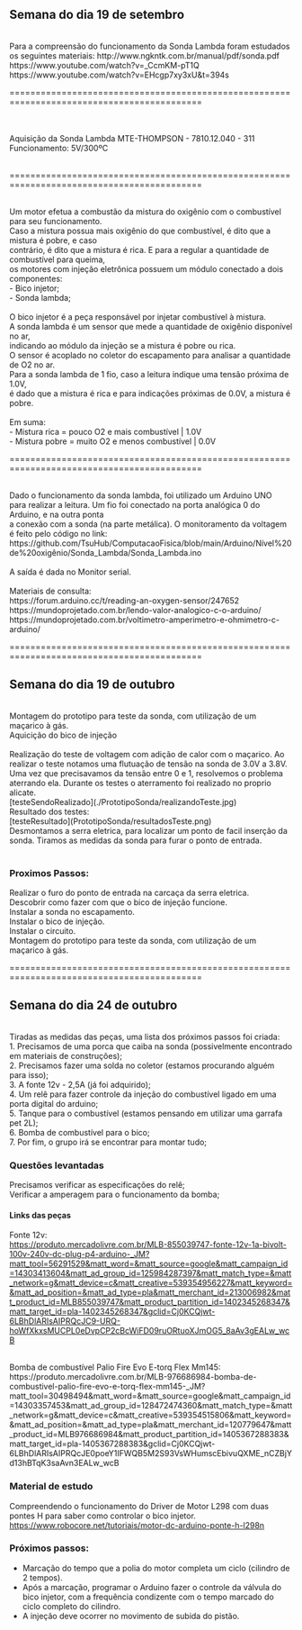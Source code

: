 ## Semana do dia 19 de setembro
<br/>
Para a compreensão do funcionamento da Sonda Lambda foram estudados os seguintes materiais:
http://www.ngkntk.com.br/manual/pdf/sonda.pdf<br/>
https://www.youtube.com/watch?v=_CcmKM-pT1Q<br/>
https://www.youtube.com/watch?v=EHcgp7xy3xU&t=394s<br/>

===========================================================================================

<br/>
<br/>
Aquisição da Sonda Lambda MTE-THOMPSON - 7810.12.040 - 311<br/>
Funcionamento: 5V/300ºC<br/>
<br/>

===========================================================================================

<br/>
Um motor efetua a combustão da mistura do oxigênio com o combustível para seu funcionamento.<br/>
Caso a mistura possua mais oxigênio do que combustível, é dito que a mistura é pobre, e caso<br/>
contrário, é dito que a mistura é rica. E para a regular a quantidade de combustível para queima,<br/>
os motores com injeção eletrônica possuem um módulo conectado a dois componentes:<br/>
- Bico injetor;<br/>
- Sonda lambda;<br/>
<br/>
O bico injetor é a peça responsável por injetar combustível à mistura.<br/>
A sonda lambda é um sensor que mede a quantidade de oxigênio disponível no ar,<br/>
indicando ao módulo da injeção se a mistura é pobre ou rica.<br/>
O sensor é acoplado no coletor do escapamento para analisar a quantidade de O2 no ar.<br/>
Para a sonda lambda de 1 fio, caso a leitura indique uma tensão próxima de 1.0V,<br/>
é dado que a mistura é rica e para indicações próximas de 0.0V, a mistura é pobre.<br/>
<br/>
Em suma:<br/>
- Mistura rica  = pouco O2 e mais combustível  | 1.0V<br/>
- Mistura pobre = muito O2 e menos combustível | 0.0V<br/>

===========================================================================================

<br/>
Dado o funcionamento da sonda lambda, foi utilizado um Arduino UNO<br/>
para realizar a leitura. Um fio foi conectado na porta analógica 0 do Arduino, e na outra ponta<br/>
a conexão com a sonda (na parte metálica). O monitoramento da voltagem é feito pelo código no link:<br/>
https://github.com/TsuHub/ComputacaoFisica/blob/main/Arduino/Nível%20de%20oxigênio/Sonda_Lambda/Sonda_Lambda.ino<br/>
<br/>
A saída é dada no Monitor serial.<br/>
<br/>
Materiais de consulta:<br/>
https://forum.arduino.cc/t/reading-an-oxygen-sensor/247652<br/>
https://mundoprojetado.com.br/lendo-valor-analogico-c-o-arduino/<br/>
https://mundoprojetado.com.br/voltimetro-amperimetro-e-ohmimetro-c-arduino/<br/>

===========================================================================================
## Semana do dia 19 de outubro
<br/>
Montagem do prototipo para teste da sonda, com utilização de um maçarico à gás.
<br/>
Aquicição do bico de injeção<br/>
<br/>
Realização do teste de voltagem com adição de calor com o maçarico. Ao realizar o teste notamos uma flutuação de tensão na sonda de 3.0V a 3.8V. Uma vez que precisavamos da tensão entre 0 e 1, resolvemos o problema aterrando ela. Durante os testes o aterramento foi realizado no proprio alicate. <br/>
[testeSendoRealizado](./PrototipoSonda/realizandoTeste.jpg)
<br/>
Resultado dos testes:<br/>
[testeResultado](PrototipoSonda/resultadosTeste.png)
<br/>
Desmontamos a serra eletrica, para localizar um ponto de facil inserção da sonda. Tiramos as medidas da sonda para furar o ponto de entrada.<br/>
<br/>

### Proximos Passos:

Realizar o furo do ponto de entrada na carcaça da serra eletrica.<br/>
Descobrir como fazer com que o bico de injeção funcione.<br/>
Instalar a sonda no escapamento.<br/>
Instalar o bico de injeção.<br/>
Instalar o circuito.<br/>
Montagem do prototipo para teste da sonda, com utilização de um maçarico à gás.<br/>

===========================================================================================
## Semana do dia 24 de outubro
<br/>
Tiradas as medidas das peças, uma lista dos próximos passos foi criada:<br/>
1. Precisamos de uma porca que caiba na sonda (possivelmente encontrado em materiais de construções);<br/>
2. Precisamos fazer uma solda no coletor (estamos procurando alguém para isso);<br/>
3. A fonte 12v - 2,5A (já foi adquirido);<br/>
4. Um relê para fazer controle da injeção do combustível ligado em uma porta digital do arduino;<br/>
5. Tanque para o combustível (estamos pensando em utilizar uma garrafa pet 2L);<br/>
6. Bomba de combustível para o bico;<br/>
7. Por fim, o grupo irá se encontrar para montar tudo;<br/>

### Questões levantadas
Precisamos verificar as especificações do relê;<br/>
Verificar a amperagem para o funcionamento da bomba;<br/>

#### Links das peças
Fonte 12v:<br/>
https://produto.mercadolivre.com.br/MLB-855039747-fonte-12v-1a-bivolt-100v-240v-dc-plug-p4-arduino-_JM?matt_tool=56291529&matt_word=&matt_source=google&matt_campaign_id=14303413604&matt_ad_group_id=125984287397&matt_match_type=&matt_network=g&matt_device=c&matt_creative=539354956227&matt_keyword=&matt_ad_position=&matt_ad_type=pla&matt_merchant_id=213006982&matt_product_id=MLB855039747&matt_product_partition_id=1402345268347&matt_target_id=pla-1402345268347&gclid=Cj0KCQjwt-6LBhDlARIsAIPRQcJC9-URQ-hoWfXkxsMUCPL0eDvpCP2cBcWiFD09ruORtuoXJmOG5_8aAv3gEALw_wcB

<br/>
Bomba de combustível Palio Fire Evo E-torq Flex Mm145:<br/>
https://produto.mercadolivre.com.br/MLB-976686984-bomba-de-combustivel-palio-fire-evo-e-torq-flex-mm145-_JM?matt_tool=30498494&matt_word=&matt_source=google&matt_campaign_id=14303357453&matt_ad_group_id=128472474360&matt_match_type=&matt_network=g&matt_device=c&matt_creative=539354515806&matt_keyword=&matt_ad_position=&matt_ad_type=pla&matt_merchant_id=120779647&matt_product_id=MLB976686984&matt_product_partition_id=1405367288383&matt_target_id=pla-1405367288383&gclid=Cj0KCQjwt-6LBhDlARIsAIPRQcJE0poeY1IFWQB5M2S93VsWHumscEbivuQXME_nCZBjYd13hBTqK3saAvn3EALw_wcB


### Material de estudo
Compreendendo o funcionamento do Driver de Motor L298 com duas pontes H para saber como controlar o bico injetor.<br/>
https://www.robocore.net/tutoriais/motor-dc-arduino-ponte-h-l298n


### Próximos passos:
- Marcação do tempo que a polia do motor completa um ciclo (cilindro de 2 tempos).
- Após a marcação, programar o Arduino fazer o controle da válvula do bico injetor, com a frequência condizente com o tempo marcado do ciclo completo do cilindro.
- A injeção deve ocorrer no movimento de subida do pistão.
